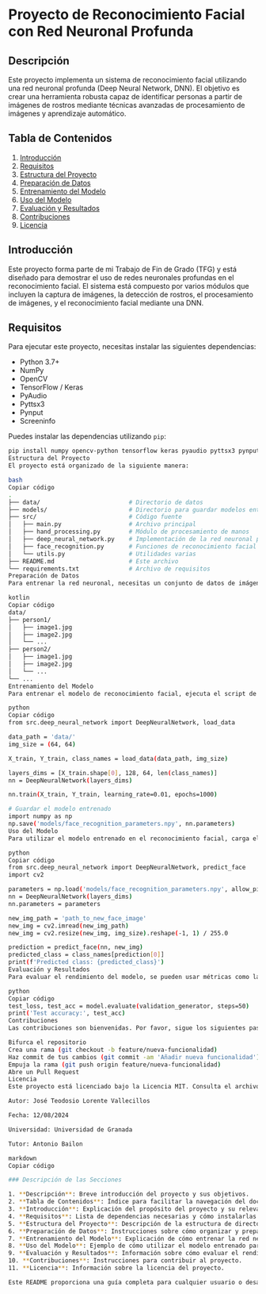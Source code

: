 # Proyecto de Reconocimiento Facial con Red Neuronal Profunda

## Descripción

Este proyecto implementa un sistema de reconocimiento facial utilizando una red neuronal profunda (Deep Neural Network, DNN). El objetivo es crear una herramienta robusta capaz de identificar personas a partir de imágenes de rostros mediante técnicas avanzadas de procesamiento de imágenes y aprendizaje automático.

## Tabla de Contenidos

1. [Introducción](#introducción)
2. [Requisitos](#requisitos)
3. [Estructura del Proyecto](#estructura-del-proyecto)
4. [Preparación de Datos](#preparación-de-datos)
5. [Entrenamiento del Modelo](#entrenamiento-del-modelo)
6. [Uso del Modelo](#uso-del-modelo)
7. [Evaluación y Resultados](#evaluación-y-resultados)
8. [Contribuciones](#contribuciones)
9. [Licencia](#licencia)

## Introducción

Este proyecto forma parte de mi Trabajo de Fin de Grado (TFG) y está diseñado para demostrar el uso de redes neuronales profundas en el reconocimiento facial. El sistema está compuesto por varios módulos que incluyen la captura de imágenes, la detección de rostros, el procesamiento de imágenes, y el reconocimiento facial mediante una DNN.

## Requisitos

Para ejecutar este proyecto, necesitas instalar las siguientes dependencias:

- Python 3.7+
- NumPy
- OpenCV
- TensorFlow / Keras
- PyAudio
- Pyttsx3
- Pynput
- Screeninfo

Puedes instalar las dependencias utilizando `pip`:

```bash
pip install numpy opencv-python tensorflow keras pyaudio pyttsx3 pynput screeninfo
Estructura del Proyecto
El proyecto está organizado de la siguiente manera:

bash
Copiar código
.
├── data/                         # Directorio de datos
├── models/                       # Directorio para guardar modelos entrenados
├── src/                          # Código fuente
│   ├── main.py                   # Archivo principal
│   ├── hand_processing.py        # Módulo de procesamiento de manos
│   ├── deep_neural_network.py    # Implementación de la red neuronal profunda
│   ├── face_recognition.py       # Funciones de reconocimiento facial
│   └── utils.py                  # Utilidades varias
├── README.md                     # Este archivo
└── requirements.txt              # Archivo de requisitos
Preparación de Datos
Para entrenar la red neuronal, necesitas un conjunto de datos de imágenes de rostros. Puedes usar datasets públicos o tus propios datos. Las imágenes deben estar organizadas en subdirectorios, cada uno representando una clase (persona). Ejemplo:

kotlin
Copiar código
data/
├── person1/
│   ├── image1.jpg
│   ├── image2.jpg
│   └── ...
├── person2/
│   ├── image1.jpg
│   ├── image2.jpg
│   └── ...
└── ...
Entrenamiento del Modelo
Para entrenar el modelo de reconocimiento facial, ejecuta el script de entrenamiento que se encuentra en deep_neural_network.py:

python
Copiar código
from src.deep_neural_network import DeepNeuralNetwork, load_data

data_path = 'data/'
img_size = (64, 64)

X_train, Y_train, class_names = load_data(data_path, img_size)

layers_dims = [X_train.shape[0], 128, 64, len(class_names)]
nn = DeepNeuralNetwork(layers_dims)

nn.train(X_train, Y_train, learning_rate=0.01, epochs=1000)

# Guardar el modelo entrenado
import numpy as np
np.save('models/face_recognition_parameters.npy', nn.parameters)
Uso del Modelo
Para utilizar el modelo entrenado en el reconocimiento facial, carga el modelo y usa la función de predicción:

python
Copiar código
from src.deep_neural_network import DeepNeuralNetwork, predict_face
import cv2

parameters = np.load('models/face_recognition_parameters.npy', allow_pickle=True).item()
nn = DeepNeuralNetwork(layers_dims)
nn.parameters = parameters

new_img_path = 'path_to_new_face_image'
new_img = cv2.imread(new_img_path)
new_img = cv2.resize(new_img, img_size).reshape(-1, 1) / 255.0

prediction = predict_face(nn, new_img)
predicted_class = class_names[prediction[0]]
print(f'Predicted class: {predicted_class}')
Evaluación y Resultados
Para evaluar el rendimiento del modelo, se pueden usar métricas como la precisión, la exactitud y la pérdida en el conjunto de validación. Ejemplo:

python
Copiar código
test_loss, test_acc = model.evaluate(validation_generator, steps=50)
print('Test accuracy:', test_acc)
Contribuciones
Las contribuciones son bienvenidas. Por favor, sigue los siguientes pasos para contribuir:

Bifurca el repositorio
Crea una rama (git checkout -b feature/nueva-funcionalidad)
Haz commit de tus cambios (git commit -am 'Añadir nueva funcionalidad')
Empuja la rama (git push origin feature/nueva-funcionalidad)
Abre un Pull Request
Licencia
Este proyecto está licenciado bajo la Licencia MIT. Consulta el archivo LICENSE para más detalles.

Autor: José Teodosio Lorente Vallecillos

Fecha: 12/08/2024

Universidad: Universidad de Granada

Tutor: Antonio Bailon

markdown
Copiar código

### Descripción de las Secciones

1. **Descripción**: Breve introducción del proyecto y sus objetivos.
2. **Tabla de Contenidos**: Índice para facilitar la navegación del documento.
3. **Introducción**: Explicación del propósito del proyecto y su relevancia.
4. **Requisitos**: Lista de dependencias necesarias y cómo instalarlas.
5. **Estructura del Proyecto**: Descripción de la estructura de directorios y archivos del proyecto.
6. **Preparación de Datos**: Instrucciones sobre cómo organizar y preparar los datos de entrenamiento.
7. **Entrenamiento del Modelo**: Explicación de cómo entrenar la red neuronal con el conjunto de datos preparado.
8. **Uso del Modelo**: Ejemplo de cómo utilizar el modelo entrenado para hacer predicciones.
9. **Evaluación y Resultados**: Información sobre cómo evaluar el rendimiento del modelo.
10. **Contribuciones**: Instrucciones para contribuir al proyecto.
11. **Licencia**: Información sobre la licencia del proyecto.

Este README proporciona una guía completa para cualquier usuario o desarrollador que desee entender, usar o contribuir a tu proyecto de reconocimiento facial.